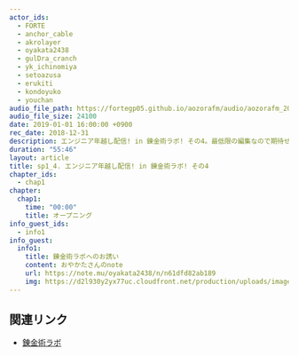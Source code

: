 ```yaml
---
actor_ids:
  - FORTE
  - anchor_cable
  - akrolayer
  - oyakata2438
  - gulDra_cranch
  - yk_ichinomiya
  - setoazusa
  - erukiti
  - kondoyuko
  - youchan
audio_file_path: https://fortegp05.github.io/aozorafm/audio/aozorafm_20180101_04.mp3
audio_file_size: 24100
date: 2019-01-01 16:00:00 +0900
rec_date: 2018-12-31
description: エンジニア年越し配信! in 錬金術ラボ! その4。最低限の編集なので期待せず音量は低めで聞くことを推奨します!
duration: "55:46"
layout: article
title: sp1_4. エンジニア年越し配信! in 錬金術ラボ! その4
chapter_ids:
  - chap1
chapter:
  chap1:
    time: "00:00"
    title: オープニング
info_guest_ids:
  - info1
info_guest:
  info1:
    title: 錬金術ラボへのお誘い
    content: おやかたさんのnote
    url: https://note.mu/oyakata2438/n/n61dfd82ab189
    img: https://d2l930y2yx77uc.cloudfront.net/production/uploads/images/8934831/profile_eccd6b125e3fe412d86485a42544732d.jpg
---
```


## 関連リンク
- [錬金術ラボ](https://note.mu/oyakata2438/n/n61dfd82ab189)
